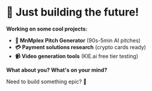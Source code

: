 

# 🚀 **Just building the future!**

**Working on some cool projects:**

- **🎤 MnMplex Pitch Generator** (90s-5min AI pitches)
- **💳 Payment solutions research** (crypto cards ready)  
- **📹 Video generation tools** (KIE.ai free tier testing)

**What about you? What's on your mind?** 

Need to build something epic? 🎯